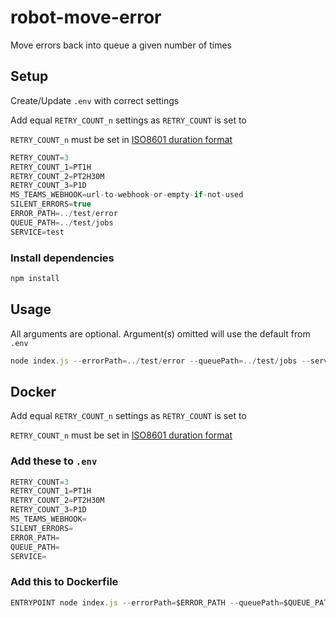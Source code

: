 # robot-move-error

Move errors back into queue a given number of times

## Setup

Create/Update `.env` with correct settings

Add equal `RETRY_COUNT_n` settings as `RETRY_COUNT` is set to

`RETRY_COUNT_n` must be set in [ISO8601 duration format](https://en.wikipedia.org/wiki/ISO_8601#Durations)

```javascript
RETRY_COUNT=3
RETRY_COUNT_1=PT1H
RETRY_COUNT_2=PT2H30M
RETRY_COUNT_3=P1D
MS_TEAMS_WEBHOOK=url-to-webhook-or-empty-if-not-used
SILENT_ERRORS=true
ERROR_PATH=../test/error
QUEUE_PATH=../test/jobs
SERVICE=test
```

### Install dependencies

```javascript
npm install
```

## Usage

All arguments are optional. Argument(s) omitted will use the default from `.env`

```javascript
node index.js --errorPath=../test/error --queuePath=../test/jobs --service=whatever --retryCount=5 --msTeamsWebHook=url-to-hook --silentErrors=false
```

## Docker

Add equal `RETRY_COUNT_n` settings as `RETRY_COUNT` is set to

`RETRY_COUNT_n` must be set in [ISO8601 duration format](https://en.wikipedia.org/wiki/ISO_8601#Durations)

### Add these to `.env`
```javascript
RETRY_COUNT=3
RETRY_COUNT_1=PT1H
RETRY_COUNT_2=PT2H30M
RETRY_COUNT_3=P1D
MS_TEAMS_WEBHOOK=
SILENT_ERRORS=
ERROR_PATH=
QUEUE_PATH=
SERVICE=
```

### Add this to Dockerfile

```javascript
ENTRYPOINT node index.js --errorPath=$ERROR_PATH --queuePath=$QUEUE_PATH --service=$SERVICE
```
